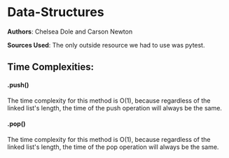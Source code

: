 # Data-Structures

**Authors**: Chelsea Dole and Carson Newton

**Sources Used**: The only outside resource we had to use was pytest.

## Time Complexities:

#### .push()
The time complexity for this method is O(1), because regardless of the linked list's length, the time of the push operation will always be the same.

#### .pop()
The time complexity for this method is O(1), because regardless of the linked list's length, the time of the pop operation will always be the same.
